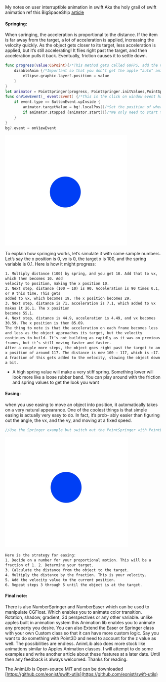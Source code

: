My notes on user interruptible animation in swift <!--more--> Aka the holy grail of swift animation ref this BigSpaceShip [article](https://blog.bigspaceship.com/the-holy-grail-of-ios-animation-intervals-e9e663ea93c4) 

#### Springing:

When springing, the acceleration is proportional to the distance. If the item is far away from the target, a lot of acceleration is applied, increasing the velocity quickly. As the object gets closer to its target, less acceleration is applied, but it’s still accelerating! It flies right past the target, and then acceleration pulls it back. Eventually, friction causes it to settle down.

```swift
func progress(value:CGPoint){/*This method gets called 60FPS, add the values to be manipulated here*/
    disableAnim {/*Important so that you don't get the apple "auto" anim as well*/
        ellipse.graphic.layer?.position = value
    }
}
let animator = PointSpringer(progress, PointSpringer.initValues,PointSpringer.initConfig)/*Setup interruptible animator*/
func onViewEvent(_ event:Event) {/*This is the click on window event handler*/
    if event.type == ButtonEvent.upInside {
        animator.targetValue = bg!.localPos()/*Set the position of where you want the anim to go*/
        if animator.stopped {animator.start()}/*We only need to start the animation if it has already stopped*/
    }
}
bg?.event = onViewEvent
```
<img width="394" alt="img" src="https://raw.githubusercontent.com/stylekit/img/master/spring.mov.gif">


To explain how springing works, let’s simulate it with some sample numbers. Let’s say the x position is 0, vx
is 0, the target x is 100, and the spring variable is 0.1. Here is how it might progress:
```
1. Multiply distance (100) by spring, and you get 10. Add that to vx, which then becomes 10. Add
velocity to position, making the x position 10.
2. Next step, distance (100 – 10) is 90. Acceleration is 90 times 0.1, or 9 this time. This gets
added to vx, which becomes 19. The x position becomes 29.
3. Next step, distance is 71, acceleration is 7.1, which added to vx makes it 26.1. The x position
becomes 55.1.
4. Next step, distance is 44.9, acceleration is 4.49, and vx becomes 30.59. The x position is then 85.69.
The thing to note is that the acceleration on each frame becomes less and less as the object approaches its target, but the velocity continues to build. It’s not building as rapidly as it was on previous frames, but it’s still moving faster and faster.
After a couple more steps, the object goes right past the target to an x position of around 117. The distance is now 100 – 117, which is –17. A fraction of this gets added to the velocity, slowing the object down a bit.

```
- A high spring value will make a very stiff spring. Something lower will look more like a loose rubber band. You can play around with the friction and spring values to get the look you want


#### Easing:
when you use easing to move an object into position, it automatically takes on a very natural appearance. One of the coolest things is that simple easing is actually very easy to do. In fact, it’s prob- ably easier than figuring out the angle, the vx, and the vy, and moving at a fixed speed.

```swift
//Use the Springer example but switch out the PointSpringer with PointEaser
```
<img width="398" alt="img" src="https://raw.githubusercontent.com/stylekit/img/master/Easer_3.gif">

```
Here is the strategy for easing:
1. Decide on a number for your proportional motion. This will be a fraction of 1. 2. Determine your target.
3. Calculate the distance from the object to the target.
4. Multiply the distance by the fraction. This is your velocity.
5. Add the velocity value to the current position.
6. Repeat steps 3 through 5 until the object is at the target.
```


#### Final note:

There is also NumberSpringer and NumberEaser which can be used to manipulate CGFloat. Which enables you to animate color transition. Rotation, shadow, gradient, 3d perspectives or any other variable. unlike apples built in animation system this Animation lib enables you to animate any property you desire. You can also Extend the Easer or Springer class with your own Custom class so that it can have more custom logic. Say you want to do something with Point3D and need to account for the z value as well. The possibilities are endless. AnimLib also does more stock like animations similar to Apples Animation classes. I will attempt to do some examples and write another article about these features at a later date. Until then any feedback is always welcomed. Thanks for reading.

The AnimLib is Open-source MIT and can be downloaded [https://github.com/eonist/swift-utils](https://github.com/eonist/swift-utils) 